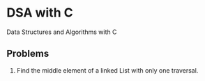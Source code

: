 # DSA with C
Data Structures and Algorithms with C

## Problems
1. Find the middle element of a linked List with only one traversal.